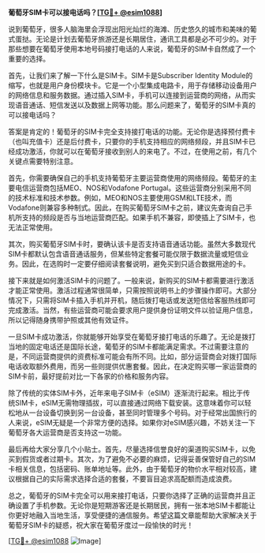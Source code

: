 **葡萄牙SIM卡可以接电话吗？[[TG💪+ @esim1088](https://t.me/s/esim1088)]**

说到葡萄牙，很多人脑海里会浮现出阳光灿烂的海滩、历史悠久的城市和美味的葡式蛋挞。无论是计划去葡萄牙旅游还是长期居住，通讯工具都是必不可少的。对于那些想要在葡萄牙使用本地号码接打电话的人来说，葡萄牙的SIM卡自然成了一个重要的选择。

首先，让我们来了解一下什么是SIM卡。SIM卡是Subscriber Identity Module的缩写，也就是用户身份模块卡。它是一个小型集成电路卡，用于存储移动设备用户的网络信息和服务数据。通过插入SIM卡，手机可以连接到运营商的网络，从而实现语音通话、短信发送以及数据上网等功能。那么问题来了，葡萄牙的SIM卡真的可以接电话吗？

答案是肯定的！葡萄牙的SIM卡完全支持接打电话的功能。无论你是选择预付费卡（也叫充值卡）还是后付费卡，只要你的手机支持相应的网络频段，并且SIM卡已经成功激活，你就可以在葡萄牙接收到别人的来电了。不过，在使用之前，有几个关键点需要特别注意。

首先，你需要确保自己的手机支持葡萄牙主要运营商使用的网络频段。葡萄牙的主要电信运营商包括MEO、NOS和Vodafone Portugal。这些运营商分别采用不同的技术标准和技术参数。例如，MEO和NOS主要使用GSM和LTE技术，而Vodafone则兼容多种制式。因此，在购买葡萄牙SIM卡之前，建议先查询自己手机所支持的频段是否与当地运营商匹配。如果手机不兼容，即使插上了SIM卡，也无法正常使用。

其次，购买葡萄牙SIM卡时，要确认该卡是否支持语音通话功能。虽然大多数现代SIM卡都默认包含语音通话服务，但某些特定套餐可能仅限于数据流量或短信业务。因此，在选购时一定要仔细阅读套餐说明，避免买到只适合数据用途的卡。

接下来就是如何激活SIM卡的问题了。一般来说，新购买的SIM卡都需要进行激活才能正常使用。激活过程通常很简单，只需按照说明书上的步骤操作即可。大部分情况下，只需将SIM卡插入手机并开机，随后拨打电话或发送短信给客服热线即可完成激活。当然，有些运营商可能会要求用户提供身份证明文件以验证用户信息，所以记得随身携带护照或其他有效证件。

一旦SIM卡成功激活，你就能够开始享受在葡萄牙接打电话的乐趣了。无论是拨打当地的固定电话还是国际长途，葡萄牙的SIM卡都能满足需求。不过需要注意的是，不同运营商提供的资费标准可能会有所不同。比如，部分运营商会对拨打国际电话收取额外费用，而另一些则提供优惠套餐。因此，在决定购买哪一家运营商的SIM卡前，最好提前对比一下各家的价格和服务内容。

除了传统的实体SIM卡外，近年来电子SIM卡（eSIM）逐渐流行起来。相比于传统SIM卡，eSIM无需物理插拔，可以直接通过网络下载安装。这意味着你可以轻松地从一台设备切换到另一台设备，甚至同时管理多个号码。对于经常出国旅行的人来说，eSIM无疑是一个非常方便的选择。如果你对eSIM感兴趣，不妨关注一下葡萄牙各大运营商是否支持这一功能。

最后再给大家分享几个小贴士。首先，尽量选择信誉良好的渠道购买SIM卡，以免买到假货或者过期卡。其次，为了避免不必要的麻烦，记得妥善保管好自己的SIM卡相关信息，包括密码、账单地址等。此外，由于葡萄牙的物价水平相对较高，建议根据自己的实际需求选择合适的套餐，不要盲目追求高配额而造成浪费。

总之，葡萄牙的SIM卡完全可以用来接打电话，只要你选择了正确的运营商并且正确设置了手机参数。无论你是短期游客还是长期居民，拥有一张本地SIM卡都能让你更好地融入当地生活，享受便捷的通信服务。希望这篇文章能帮助大家解决关于葡萄牙SIM卡的疑惑，祝大家在葡萄牙度过一段愉快的时光！

[[TG💪+ @esim1088](https://t.me/s/esim1088) ![Image](https://i.postimg.cc/4NQfJmqS/Snipaste-2025-05-13-00-14-12.png)]